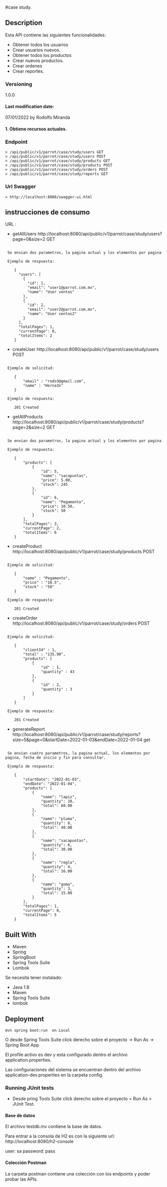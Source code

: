 #case study.

## Description
Esta API contiene las siguientes funcionalidades:

* Obtener todos los usuarios
* Crear usuarios nuevos.
* Obtener todos los productos
* Crear nuevos productos.
* Crear ordenes
* Crear reportes.

### Versioning
1.0.0

#### Last modification date:
07/01/2022 by Rodolfo Miranda

#### 1. Obtiene recursos actuales.
### Endpoint
    > /api/public/v1/parrot/case/study/users GET
    > /api/public/v1/parrot/case/study/users POST
    > /api/public/v1/parrot/case/study/products GET
    > /api/public/v1/parrot/case/study/products POST
    > /api/public/v1/parrot/case/study/orders POST
    > /api/public/v1/parrot/case/study/reports GET
    
### Url Swagger
    
    > http://localhost:8080/swagger-ui.html

## instrucciones de consumo
URL :

- getAllUsers
http://localhost:8080/api/public/v1/parrot/case/study/users?page=0&size=2  GET

```

 Se envian dos parametros, la pagina actual y los elementos por pagina
 
 Ejemplo de respuesta:
 	
 	{
	  "users": [
	    {
	      "id": 1,
	      "email": "user1@parrot.com.mx",
	      "name": "User ventas"
	    },
	    {
	      "id": 2,
	      "email": "user2@parrot.com.mx",
	      "name": "User ventas2"
	    }
	  ],
	  "totalPages": 1,
	  "currentPage": 0,
	  "totalItems": 2
	}

```

- createUser
http://localhost:8080/api/public/v1/parrot/case/study/users   POST

```
 
 Ejemplo de solicitud:
 	
 	{
    	"email" : "rodo3@gmail.com",
    	"name" : "Herna3n"
	}
	
 Ejemplo de respuesta:
 
 	201 Created

```

- getAllProducts
http://localhost:8080/api/public/v1/parrot/case/study/products?page=2&size=2  GET

```

 Se envian dos parametros, la pagina actual y los elementos por pagina
 
 Ejemplo de respuesta:
 	
 	{
	    "products": [
	        {
	            "id": 5,
	            "name": "sacapuntas",
	            "price": 5.00,
	            "stock": 245
	        },
	        {
	            "id": 6,
	            "name": "Pegamento",
	            "price": 10.50,
	            "stock": 50
	        }
	    ],
	    "totalPages": 3,
	    "currentPage": 2,
	    "totalItems": 6
	}

```

- createProduct
http://localhost:8080/api/public/v1/parrot/case/study/products   POST

```
 
 Ejemplo de solicitud:
 	
 	{
	    "name" : "Pegamento",
	    "price" : "10.5",
	    "stock" : "50"
	}
	
 Ejemplo de respuesta:
 
 	201 Created

```

- createOrder
http://localhost:8080/api/public/v1/parrot/case/study/orders   POST

```
 
 Ejemplo de solicitud:
 	
 	{
	    "clientId" : 1,
	    "total" : "135.90",
	    "products": [
	        {
	            "id" : 1,
	            "quantity" : 43
	        },
	        {
	            "id" : 2,
	            "quantity" : 3
	        }
	    ]
	}
	
 Ejemplo de respuesta:
 
 	201 Created

```

- generateReport
http://localhost:8080/api/public/v1/parrot/case/study/reports?size=5&page=0&startDate=2022-01-03&endDate=2022-01-04   get

```
 
 Se envian cuatro parametros, la pagina actual, los elementos por pagina, fecha de inicio y fin para consultar.
 
 Ejemplo de respuesta:
 	
 	{
	    "startDate": "2022-01-03",
	    "endDate": "2022-01-04",
	    "products": [
	        {
	            "name": "lapiz",
	            "quantity": 10,
	            "total": 60.00
	        },
	        {
	            "name": "pluma",
	            "quantity": 8,
	            "total": 40.00
	        },
	        {
	            "name": "sacapuntas",
	            "quantity": 6,
	            "total": 30.00
	        },
	        {
	            "name": "regla",
	            "quantity": 4,
	            "total": 16.00
	        },
	        {
	            "name": "goma",
	            "quantity": 3,
	            "total": 15.00
	        }
	    ],
	    "totalPages": 1,
	    "currentPage": 0,
	    "totalItems": 5
	}

```

## Built With
* Maven
* Spring
* SpringBoot
* Spring Tools Suite
* Lombok


Se necesita tener instalado:
		
 - Java 1.8  		
 - Maven 		
 - Spring Tools Suite
 - lombok


## Deployment
    mvn spring boot:run  en Local 
O desde Spring Tools Suite click derecho sobre el proyecto -> Run As -> Spring Boot App

El profile activo es dev y esta configurado dentro el archivo application.properties.

Las configuraciones del sistema se encuentran dentro del archivo application-dev.properties en la carpeta config.

### Running JUnit tests
 - Desde pring Tools Suite click derecho sobre el proyecto  > Run As >
   JUnit Test.  

#### Base de datos

El archivo testdb.mv contiene la base de datos.

Para entrar a la consola de H2 es con la siguiente url: http://localhost:8080/h2-console

user: sa
password: pass

#### Colección Postman

La carpeta postman contiene una colección con los endpoints y poder probar las APIs.


